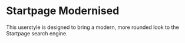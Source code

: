 # Startpage Modernised #
This userstyle is designed to bring a modern, more rounded look to the Startpage search engine.
